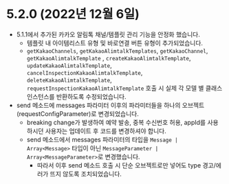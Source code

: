 # 5.2.0 (2022년 12월 6일)

- 5.1.1에서 추가된 카카오 알림톡 채널/템플릿 관리 기능을 안정화 했습니다.
    - 템플릿 내 아이템리스트 유형 및 바로연결 버튼 유형이 추가되었습니다.
    - `getKakaoChannels`, `getKakaoAlimtalkTemplates`, `getKakaoChannel`, `getKakaoAlimtalkTemplate`
      , `createKakaoAlimtalkTemplate`, `updateKakaoAlimtalkTemplate`, `cancelInspectionKakaoAlimtalkTemplate`, `deleteKakaoAlimtalkTemplate`, `requestInspectionKakaoAlimtalkTemplate` 호출 시 실제 각 모델 별 클래스 인스턴스를
      반환하도록 수정되었습니다.
- send 메소드에 messages 파라미터 이후의 파라미터들을 하나의 오브젝트(requestConfigParameter)로 변경되었습니다.
    - breaking change가 발생하여 예약 발송, 중복 수신번호 허용, appId를 사용하시던 사용자는 업데이트 후 코드를 변경하셔야 합니다.
    - send 메소드에서 messages 파라미터의 타입을 `Message | Array<Message>` 타입이 아닌 `MessageParameter | Array<MessageParameter>`로
      변경했습니다.
        - 따라서 이후 send 메소드 호출 시 단순 오브젝트로만 넣어도 type 경고/에러가 뜨지 않도록 조치되었습니다.
